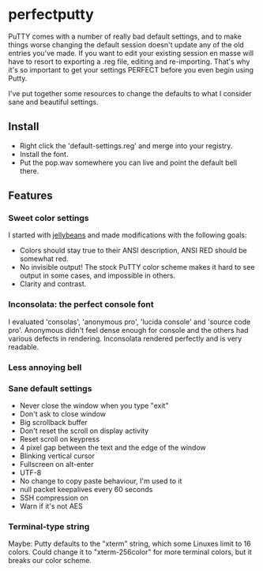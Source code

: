 # perfectputty
PuTTY comes with a number of really bad default settings, and to make things worse changing the 
default session doesn't update any of the old entries you've made.  If you want to edit your existing 
session en masse will have to resort to exporting a .reg file, editing and re-importing.  That's why
it's so important to get your settings PERFECT before you even begin using Putty.

I've put together some resources to change the defaults to what I consider sane and beautiful settings.

## Install

- Right click the 'default-settings.reg' and merge into your registry.
- Install the font.
- Put the pop.wav somewhere you can live and point the default bell there.


## Features

### Sweet color settings
I started with [jellybeans](https://github.com/nanotech/jellybeans.vim) and made modifications with the following
goals:

- Colors should stay true to their ANSI description, ANSI RED should be somewhat red.
- No invisible output!  The stock PuTTY color scheme makes it hard to see output in some cases, and impossible in others.
- Clarity and contrast. 

### Inconsolata: the perfect console font 
I evaluated 'consolas', 'anonymous pro', 'lucida console' and 'source code pro'.  Anonymous didn't feel dense
enough for console and the others had various defects in rendering.  Inconsolata rendered perfectly and is 
very readable.

### Less annoying bell

### Sane default settings
- Never close the window when you type "exit"
- Don't ask to close window
- Big scrollback buffer
- Don't reset the scroll on display activity
- Reset scroll on keypress
- 4 pixel gap between the text and the edge of the window
- Blinking vertical cursor
- Fullscreen on alt-enter
- UTF-8
- No change to copy paste behaviour, I'm used to it
- null packet keepalives every 60 seconds
- SSH compression on
- Warn if it's not AES


### Terminal-type string
Maybe: Putty defaults to the "xterm" string, which some Linuxes limit to 16 colors.  Could change it to "xterm-256color" 
for more terminal colors, but it breaks our color scheme.

